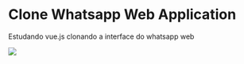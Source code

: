 # Clone Whatsapp Web Application

Estudando vue.js clonando a interface do whatsapp web

<img src="https://user-images.githubusercontent.com/60573155/151678394-4a45e709-1cea-475b-8d8e-c85a8c2de967.gif">